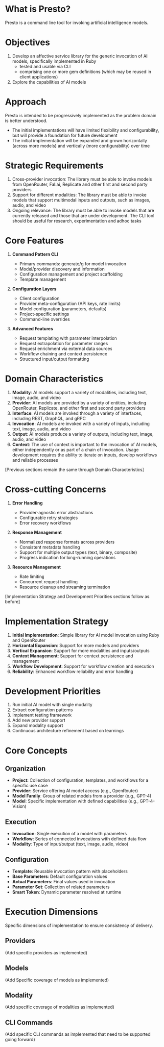 # What is Presto?
Presto is a command line tool for invoking artificial intelligence models.

# Objectives
1. Develop an affective service library for the generic invocation of AI models, specifically implemented in Ruby
    - tested and usable via CLI
    - comprising one or more gem definitions (which may be reused in client applications)
2. Explore the capabilities of AI models

# Approach
Presto is intended to be progressively implemented as the problem domain is better understood.
* The initial implementations will have limited flexibility and configurability, but will provide a foundation for future development
* The initial implementation will be expanded and grown horizontally (across more models) and vertically (more configurability) over time

# Strategic Requirements
1. Cross-provider invocation: The library must be able to invoke models from OpenRouter, Fal.ai, Replicate and other first and second party providers
2. Support for different modalities: The library must be able to invoke models that support multimodal inputs and outputs, such as images, audio, and video
3. Ongoing relevance: The library must be able to invoke models that are currently released and those that are under development. The CLI tool should be useful for research, experimentation and adhoc tasks

# Core Features
1. **Command Pattern CLI**
   - Primary commands: generate/g for model invocation
   - Model/provider discovery and information
   - Configuration management and project scaffolding
   - Template management

2. **Configuration Layers**
   - Client configuration
   - Provider meta-configuration (API keys, rate limits)
   - Model configuration (parameters, defaults)
   - Project-specific settings
   - Command-line overrides

3. **Advanced Features**
   - Request templating with parameter interpolation
   - Request extrapolation for parameter ranges
   - Request enrichment via external data sources
   - Workflow chaining and context persistence
   - Structured input/output formatting

# Domain Characteristics
1. **Modality**: AI models support a variety of modalities, including text, image, audio, and video
2. **Provider**: AI models are provided by a variety of entities, including OpenRouter, Replicate, and other first and second party providers
3. **Interface**: AI models are invoked through a variety of interfaces, including REST, GraphQL, and gRPC
4. **Invocation**: AI models are invoked with a variety of inputs, including text, image, audio, and video
5. **Output**: AI models produce a variety of outputs, including text, image, audio, and video
6. **Context**: The use of context is important to the invocation of AI models, either independently or as part of a chain of invocation. Usage development requires the ability to iterate on inputs, develop workflows and reliable processes

[Previous sections remain the same through Domain Characteristics]

# Cross-cutting Concerns
1. **Error Handling**
   - Provider-agnostic error abstractions
   - Configurable retry strategies
   - Error recovery workflows

2. **Response Management**
   - Normalized response formats across providers
   - Consistent metadata handling
   - Support for multiple output types (text, binary, composite)
   - Progress indication for long-running operations

3. **Resource Management**
   - Rate limiting
   - Concurrent request handling
   - Resource cleanup and streaming termination

[Implementation Strategy and Development Priorities sections follow as before]

# Implementation Strategy
1. **Initial Implementation**: Simple library for AI model invocation using Ruby and OpenRouter
2. **Horizontal Expansion**: Support for more models and providers
3. **Vertical Expansion**: Support for more modalities and inputs/outputs
4. **Context Management**: Support for context persistence and management
5. **Workflow Development**: Support for workflow creation and execution
6. **Reliability**: Enhanced workflow reliability and error handling

# Development Priorities
1. Run initial AI model with single modality
2. Extract configuration patterns
3. Implement testing framework
4. Add new provider support
5. Expand modality support
6. Continuous architecture refinement based on learnings

# Core Concepts

## Organization
- **Project**: Collection of configuration, templates, and workflows for a specific use case
- **Provider**: Service offering AI model access (e.g., OpenRouter)
- **Model Family**: Group of related models from a provider (e.g., GPT-4)
- **Model**: Specific implementation with defined capabilities (e.g., GPT-4-Vision)

## Execution
- **Invocation**: Single execution of a model with parameters
- **Workflow**: Series of connected invocations with defined data flow
- **Modality**: Type of input/output (text, image, audio, video)

## Configuration
- **Template**: Reusable invocation pattern with placeholders
- **Base Parameters**: Default configuration values
- **Actual Parameters**: Final values used in invocation
- **Parameter Set**: Collection of related parameters
- **Smart Token**: Dynamic parameter resolved at runtime

# Execution Dimensions

Specific dimensions of implementation to ensure consistency of delivery.

## Providers
(Add specific providers as implemented)

## Models
(Add Specific coverage of models as implemented)

## Modality
(Add specific coverage of modalities as implemented)

## CLI Commands
(Add specific CLI commands as implemented that need to be supported going forward)

